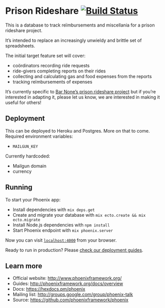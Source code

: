 # Prison Rideshare [![Build Status](https://travis-ci.org/backspace/prison-rideshare.svg?branch=primary)](https://travis-ci.org/backspace/prison-rideshare)

This is a database to track reïmbursements and miscellania for a prison rideshare project.

It’s intended to replace an increasingly unwieldy and brittle set of spreadsheets.

The initial target feature set will cover:
* coördinators recording ride requests
* ride-givers completing reports on their rides
* collecting and calculating gas and food expenses from the reports
* tracking reïmbursements of expenses

It’s currently specific to [Bar None’s prison rideshare project](https://barnoneblog.wordpress.com/rideshare/) but if you’re
interested in adapting it, please let us know, we are interested in making it useful for others!

## Deployment

This can be deployed to Heroku and Postgres. More on that to come. Required environment variables:

* `MAILGUN_KEY`

Currently hardcoded:

* Mailgun domain
* currency

## Running

To start your Phoenix app:

  * Install dependencies with `mix deps.get`
  * Create and migrate your database with `mix ecto.create && mix ecto.migrate`
  * Install Node.js dependencies with `npm install`
  * Start Phoenix endpoint with `mix phoenix.server`

Now you can visit [`localhost:4000`](http://localhost:4000) from your browser.

Ready to run in production? Please [check our deployment guides](http://www.phoenixframework.org/docs/deployment).

## Learn more

  * Official website: http://www.phoenixframework.org/
  * Guides: http://phoenixframework.org/docs/overview
  * Docs: https://hexdocs.pm/phoenix
  * Mailing list: http://groups.google.com/group/phoenix-talk
  * Source: https://github.com/phoenixframework/phoenix
